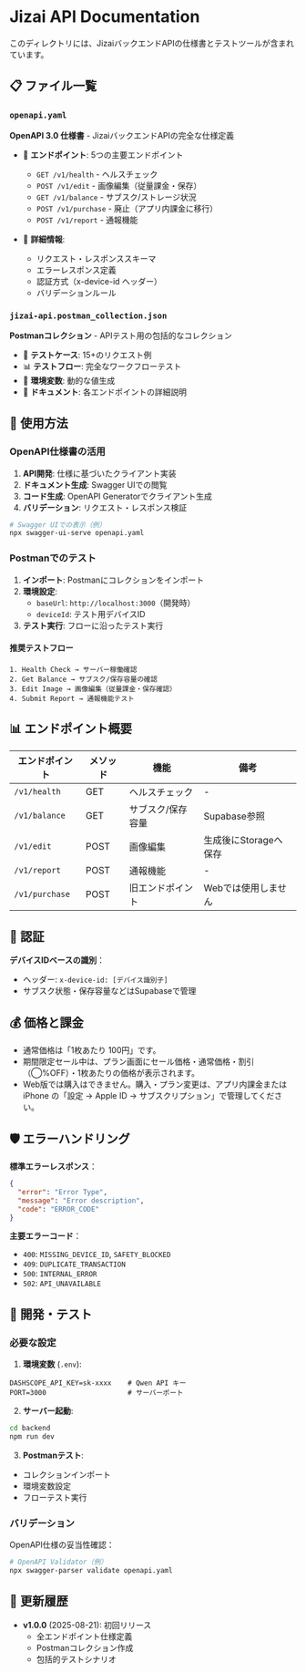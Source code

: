 # Jizai API Documentation

このディレクトリには、JizaiバックエンドAPIの仕様書とテストツールが含まれています。

## 📋 ファイル一覧

### `openapi.yaml`
**OpenAPI 3.0 仕様書** - JizaiバックエンドAPIの完全な仕様定義

- 📍 **エンドポイント**: 5つの主要エンドポイント
  - `GET /v1/health` - ヘルスチェック
  - `POST /v1/edit` - 画像編集（従量課金・保存）
  - `GET /v1/balance` - サブスク/ストレージ状況
  - `POST /v1/purchase` - 廃止（アプリ内課金に移行）
  - `POST /v1/report` - 通報機能
  
- 📝 **詳細情報**: 
  - リクエスト・レスポンススキーマ
  - エラーレスポンス定義
  - 認証方式（x-device-id ヘッダー）
  - バリデーションルール

### `jizai-api.postman_collection.json`
**Postmanコレクション** - APIテスト用の包括的なコレクション

- 🧪 **テストケース**: 15+のリクエスト例
- 📊 **テストフロー**: 完全なワークフローテスト
- 🔧 **環境変数**: 動的な値生成
- 📖 **ドキュメント**: 各エンドポイントの詳細説明

## 🚀 使用方法

### OpenAPI仕様書の活用

1. **API開発**: 仕様に基づいたクライアント実装
2. **ドキュメント生成**: Swagger UIでの閲覧
3. **コード生成**: OpenAPI Generatorでクライアント生成
4. **バリデーション**: リクエスト・レスポンス検証

```bash
# Swagger UIでの表示（例）
npx swagger-ui-serve openapi.yaml
```

### Postmanでのテスト

1. **インポート**: Postmanにコレクションをインポート
2. **環境設定**: 
   - `baseUrl`: `http://localhost:3000`（開発時）
   - `deviceId`: テスト用デバイスID
3. **テスト実行**: フローに沿ったテスト実行

#### 推奨テストフロー

```
1. Health Check → サーバー稼働確認
2. Get Balance → サブスク/保存容量の確認
3. Edit Image → 画像編集（従量課金・保存確認）
4. Submit Report → 通報機能テスト
```

## 📊 エンドポイント概要

| エンドポイント | メソッド | 機能 | 備考 |
|---------------|---------|------|------|
| `/v1/health` | GET | ヘルスチェック | - |
| `/v1/balance` | GET | サブスク/保存容量 | Supabase参照 |
| `/v1/edit` | POST | 画像編集 | 生成後にStorageへ保存 |
| `/v1/report` | POST | 通報機能 | - |
| `/v1/purchase` | POST | 旧エンドポイント | Webでは使用しません |

## 🔐 認証

**デバイスIDベースの識別**：
- ヘッダー: `x-device-id: [デバイス識別子]`
- サブスク状態・保存容量などはSupabaseで管理

## 💰 価格と課金

- 通常価格は「1枚あたり 100円」です。
- 期間限定セール中は、プラン画面にセール価格・通常価格・割引（◯%OFF）・1枚あたりの価格が表示されます。
- Web版では購入はできません。購入・プラン変更は、アプリ内課金または iPhone の「設定 → Apple ID → サブスクリプション」で管理してください。

## 🛡️ エラーハンドリング

**標準エラーレスポンス**：
```json
{
  "error": "Error Type",
  "message": "Error description", 
  "code": "ERROR_CODE"
}
```

**主要エラーコード**：
- `400`: `MISSING_DEVICE_ID`, `SAFETY_BLOCKED`
- `409`: `DUPLICATE_TRANSACTION` 
- `500`: `INTERNAL_ERROR`
- `502`: `API_UNAVAILABLE`

## 🔧 開発・テスト

### 必要な設定

1. **環境変数** (`.env`):
```env
DASHSCOPE_API_KEY=sk-xxxx    # Qwen API キー
PORT=3000                    # サーバーポート
```

2. **サーバー起動**:
```bash
cd backend
npm run dev
```

3. **Postmanテスト**:
- コレクションインポート
- 環境変数設定
- フローテスト実行

### バリデーション

OpenAPI仕様の妥当性確認：
```bash
# OpenAPI Validator（例）
npx swagger-parser validate openapi.yaml
```

## 📝 更新履歴

- **v1.0.0** (2025-08-21): 初回リリース
  - 全エンドポイント仕様定義
  - Postmanコレクション作成
  - 包括的テストシナリオ
